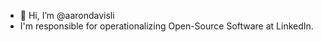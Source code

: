 - 👋 Hi, I’m @aarondavisli
- I'm responsible for operationalizing Open-Source Software at LinkedIn. 
